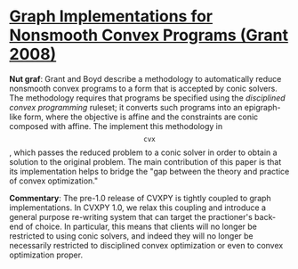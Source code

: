 # [Graph Implementations for Nonsmooth Convex Programs (Grant 2008)](https://stanford.edu/~boyd/papers/pdf/graph_dcp.pdf)

**Nut graf**: Grant and Boyd describe a methodology to automatically reduce
nonsmooth convex programs to a form that is accepted by conic solvers. The
methodology requires that programs be specified using the *disciplined convex
programming* ruleset; it converts such programs into an epigraph-like form,
where the objective is affine and the constraints are conic composed with
affine. The implement this methodology in $$\texttt{cvx}$$, which passes
the reduced problem to a conic solver in order to obtain a solution to the
original problem. The main contribution of this paper is that its
implementation helps to bridge the "gap between the theory and practice of
convex optimization."

**Commentary**: The pre-1.0 release of CVXPY is tightly coupled to graph
implementations. In CVXPY 1.0, we relax this coupling and introduce a
general purpose re-writing system that can target the practioner's back-end
of choice. In particular, this means that clients will no longer be restricted
to using conic solvers, and indeed they will no longer be necessarily
restricted to disciplined convex optimization or even to convex optimization
proper.
